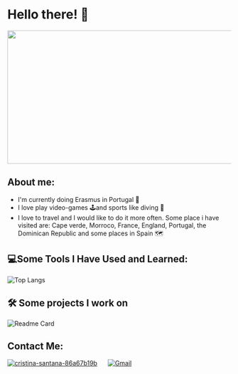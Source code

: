 # Hello there! 🐺
<div align="center"> 
<img src="https://media.giphy.com/media/pVGsAWjzvXcZW4ZBTE/giphy.gif" width="800px" height="300px"></img>
</div>

## About me:
* I'm currently doing Erasmus in Portugal 🛫
* I love play video-games 🕹️and sports like diving 🤿
* I love to travel and I would like to do it more often. Some place i have visited are: Cape verde, Morroco, France, England, Portugal, the Dominican Republic and some places in Spain 🗺️

## 💻Some Tools I Have Used and Learned:

![Top Langs](https://github-readme-stats.vercel.app/api/top-langs/?username=Cristina-SM&layout=compact&theme=radical)

## 🛠️ Some projects I work on

![Readme Card](https://github-readme-stats.vercel.app/api/pin/?username=Cristina-SM&repo=VideoGames&theme=radical)

## Contact Me:

<div align="left">
<a href="https://linkedin.com/in/cristina-santana-86a67b19b" target="blank"><img src="https://github.com/gauravghongde/social-icons/blob/master/SVG/Color/LinkedIN.svg" alt="cristina-santana-86a67b19b"/></a>

<a target="_blank" href="mailto:cristinasantanamartindevelop@gmail.com" style="margin-left:20px">
  <img alt="Gmail" src="https://github.com/gauravghongde/social-icons/blob/master/SVG/Color/Gmail.svg" /></a>
</div>



